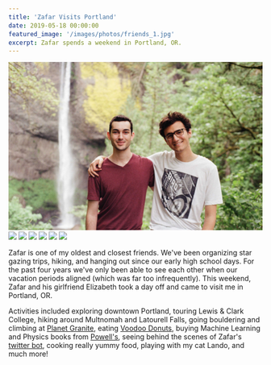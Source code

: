 ```yaml
---
title: 'Zafar Visits Portland'
date: 2019-05-18 00:00:00
featured_image: '/images/photos/friends_1.jpg'
excerpt: Zafar spends a weekend in Portland, OR.
---
```


<div class="gallery" data-columns="1">
    <img src="/images/photos/friends_1.jpg">
    <img src="/images/photos/zafar_1.jpg">
    <img src="/images/photos/zafar_2.jpg">   
    <img src="/images/photos/or_waterfall_2.jpg">
    <img src="/images/photos/or_waterfall_1.jpg">     
    <img src="/images/photos/zafar_3.jpg">             
    <img src="/images/photos/zafar_elizabeth_2.jpg">       
</div>

Zafar is one of my oldest and closest friends. We've been organizing star gazing trips, hiking, and hanging out since our early high school days. For the past four years we've only been able to see each other when our vacation periods aligned (which was far too infrequently). This weekend, Zafar and his girlfriend Elizabeth took a day off and came to visit me in Portland, OR.

Activities included exploring downtown Portland, touring Lewis & Clark College, hiking around Multnomah and Latourell Falls, going bouldering and climbing at [Planet Granite](https://planetgranite.com/pdx/), eating [Voodoo Donuts](https://www.voodoodoughnut.com/), buying Machine Learning and Physics books from [Powell's](https://www.powells.com/), seeing behind the scenes of Zafar's [twitter bot](https://twitter.com/exoPaperBot), cooking really yummy food, playing with my cat Lando, and much more! 
